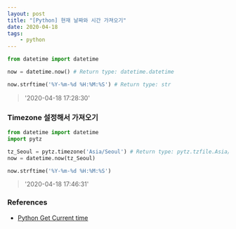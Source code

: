 ```yaml
---
layout: post
title: "[Python] 현재 날짜와 시간 가져오기"
date: 2020-04-18
tags:
    - python
---
```


```python
from datetime import datetime

now = datetime.now() # Return type: datetime.datetime

now.strftime('%Y-%m-%d %H:%M:%S') # Return type: str
```
> '2020-04-18 17:28:30'

### Timezone 설정해서 가져오기

```python
from datetime import datetime
import pytz

tz_Seoul = pytz.timezone('Asia/Seoul') # Return type: pytz.tzfile.Asia/Seoul
now = datetime.now(tz_Seoul)

now.strftime('%Y-%m-%d %H:%M:%S')
```
> '2020-04-18 17:46:31'

### References

- [Python Get Current time](https://www.programiz.com/python-programming/datetime/current-time)
